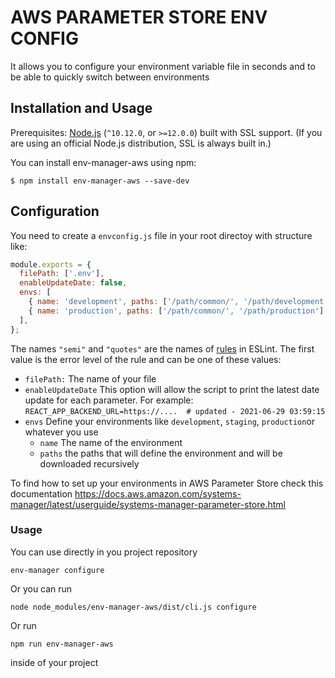 # AWS PARAMETER STORE ENV CONFIG


It allows you to configure your environment variable file in seconds and to be able to quickly switch between environments

## <a name="installation-and-usage"></a>Installation and Usage

Prerequisites: [Node.js](https://nodejs.org/) (`^10.12.0`, or `>=12.0.0`) built with SSL support. (If you are using an official Node.js distribution, SSL is always built in.)

You can install env-manager-aws using npm:

```
$ npm install env-manager-aws --save-dev
```

## <a name="configuration"></a>Configuration

You need to create a `envconfig.js` file in your root directoy with structure like:

```javascript
module.exports = {
  filePath: ['.env'],
  enableUpdateDate: false,
  envs: [
    { name: 'development', paths: ['/path/common/', '/path/development'] },
    { name: 'production', paths: ['/path/common/', '/path/production'] },
  ],
};
```

The names `"semi"` and `"quotes"` are the names of [rules](https://eslint.org/docs/rules) in ESLint. The first value is the error level of the rule and can be one of these values:

* `filePath:` The name of your file
* `enableUpdateDate` This option will allow the script to print the latest date update for each parameter. For example: `REACT_APP_BACKEND_URL=https://....  # updated - 2021-06-29 03:59:15`
* `envs` Define your environments like `development`, `staging`, `production`or whatever you use
  * `name` The name of the environment
  * `paths` the paths that will define the environment and will be downloaded recursively     
    

To find how to set up your environments in AWS Parameter Store check this documentation
https://docs.aws.amazon.com/systems-manager/latest/userguide/systems-manager-parameter-store.html


### Usage

You can use directly in you project repository 

```
env-manager configure
```

Or you can run 

```
node node_modules/env-manager-aws/dist/cli.js configure
```

Or run

```
npm run env-manager-aws
```
inside of your project
